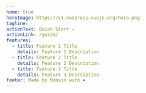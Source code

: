 ```yaml
---
home: true
heroImage: https://v1.vuepress.vuejs.org/hero.png
tagline:
actionText: Quick Start →
actionLink: /guide/
features:
  - title: Feature 1 Title
    details: Feature 1 Description
  - title: Feature 2 Title
    details: Feature 2 Description
  - title: Feature 3 Title
    details: Feature 3 Description
footer: Made by Mohsin with ❤️
---
```

